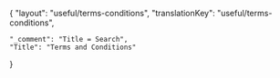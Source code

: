 {
    "layout": "useful/terms-conditions",
	"translationKey": "useful/terms-conditions",

    "_comment": "Title = Search", 
    "Title": "Terms and Conditions"
}